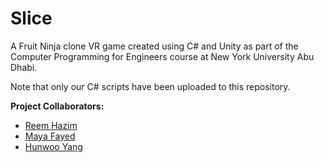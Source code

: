 # Slice
A Fruit Ninja clone VR game created using C# and Unity as part of the Computer Programming for Engineers course at New York University Abu Dhabi.

Note that only our C# scripts have been uploaded to this repository.

__Project Collaborators:__
* [Reem Hazim](https://www.linkedin.com/in/reem-hazim-nyuad/)
* [Maya Fayed](https://www.linkedin.com/in/maya-fayed-6819461a4/)
* [Hunwoo Yang](https://www.linkedin.com/in/hunwoo-yang-b35254194/)
